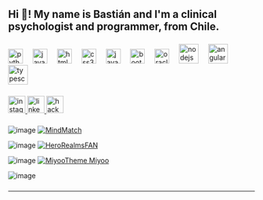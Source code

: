 
###

<h2 align="left">Hi 👋! My name is Bastián and I'm a clinical psychologist and programmer, from Chile.</h2>

###


<div align="left">
  <img src="https://cdn.jsdelivr.net/gh/devicons/devicon/icons/python/python-original.svg" height="30" alt="python logo"  />
  <img width="12" />
  <img src="https://cdn.jsdelivr.net/gh/devicons/devicon/icons/java/java-original.svg" height="30" alt="java logo"  />
  <img width="12" />
  <img src="https://cdn.jsdelivr.net/gh/devicons/devicon/icons/html5/html5-original.svg" height="30" alt="html5 logo"  />
  <img width="12" />
  <img src="https://cdn.jsdelivr.net/gh/devicons/devicon/icons/css3/css3-original.svg" height="30" alt="css3 logo"  />
  <img width="12" />
  <img src="https://cdn.jsdelivr.net/gh/devicons/devicon/icons/javascript/javascript-original.svg" height="30" alt="javascript logo"  />
  <img width="12" />
  <img src="https://cdn.jsdelivr.net/gh/devicons/devicon/icons/bootstrap/bootstrap-original.svg" height="30" alt="bootstrap logo"  />
  <img width="12" />
  <img src="https://cdn.jsdelivr.net/gh/devicons/devicon/icons/oracle/oracle-original.svg" height="30" alt="oracle logo"  />
  <img width="12" />
  <img src="https://cdn.jsdelivr.net/gh/devicons/devicon/icons/nodejs/nodejs-original.svg" height="40" alt="nodejs logo"  />
  <img width="12" />
  <img src="https://cdn.jsdelivr.net/gh/devicons/devicon/icons/angularjs/angularjs-original.svg" height="40" alt="angularjs logo"  />
  <img width="12" />
  <img src="https://cdn.jsdelivr.net/gh/devicons/devicon/icons/typescript/typescript-original.svg" height="40" alt="typescript logo"  />
  
</div>



###

<div align="left">
  <a href="https://www.instagram.com/3pm_inspiration" target="_blank">
    <img src="https://img.shields.io/static/v1?message=Instagram&logo=instagram&label=&color=E4405F&logoColor=white&labelColor=&style=for-the-badge" height="35" alt="instagram logo"  />
  </a>
  <a href="https://cl.linkedin.com/in/enriquebastian" target="_blank">
    <img src="https://img.shields.io/static/v1?message=LinkedIn&logo=linkedin&label=&color=0077B5&logoColor=white&labelColor=&style=for-the-badge" height="35" alt="linkedin logo"  />
  </a>
  <a href="https://www.hackerrank.com/profile/3pm_inspiration" target="_blank">
    <img src="https://img.shields.io/static/v1?message=HackerRank&logo=hackerrank&label=&color=2EC866&logoColor=white&labelColor=&style=for-the-badge" height="35" alt="hackerrank logo"  />
  </a>
</div>

###

![image](https://github.com/Bastian666666666/Bastian666666666/assets/133687016/72a99b89-cf40-4942-b20b-c8a276155807)
[![MindMatch](https://img.shields.io/badge/MindMatch-Tracker?logo=github&color=7DFCF2)](https://github.com/Bastian666666666/MindMatch-DSM-Symptom-Tracker)

![image](https://github.com/Bastian666666666/Bastian666666666/assets/133687016/25faeab7-8a0a-4510-904c-421ee523e0a2)
[![HeroRealmsFAN](https://img.shields.io/badge/HeroRealms-fan?logo=github&color=blue&link=https%3A%2F%2Fgithub.com%2FBastian666666666%2FHero-Realms-Fanmade)](https://github.com/Bastian666666666/Hero-Realms-Fanmade)



![image](https://github.com/Bastian666666666/Bastian666666666/assets/133687016/8fbd9e0e-3385-4d3b-a435-bab9cf09f35a)
[![MiyooTheme Miyoo](https://img.shields.io/badge/MiyooTheme-Miyoo?logo=github&color=pink&link=https%3A%2F%2Fgithub.com%2FBastian666666666%2FMiyoo-theme-project
)](https://github.com/Bastian666666666/Miyoo-theme-project)


![image](https://github.com/Bastian666666666/Bastian666666666/assets/133687016/7f76fba5-08d7-4f3e-b927-3705ad485b44)
 
###
-----


